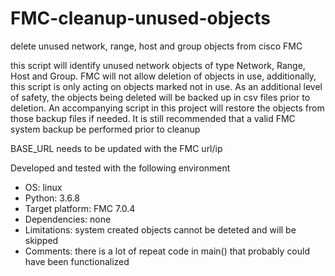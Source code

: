 # FMC-cleanup-unused-objects
delete unused network, range, host and group objects from cisco FMC

this script will identify unused network objects of type Network, Range, Host and Group.
FMC will not allow deletion of objects in use, additionally, this script is only acting on objects marked not in use.
As an additional level of safety, the objects being deleted will be backed up in csv files prior to deletion.
An accompanying script in this project will restore the objects from those backup files if needed. 
It is still recommended that a valid FMC system backup be performed prior to cleanup


BASE_URL needs to be updated with the FMC url/ip

Developed and tested with the following environment
- OS: linux
- Python: 3.6.8
- Target platform:  FMC 7.0.4
- Dependencies: none
- Limitations: system created objects cannot be deteted and will be skipped
- Comments: there is a lot of repeat code in main() that probably could have been functionalized
